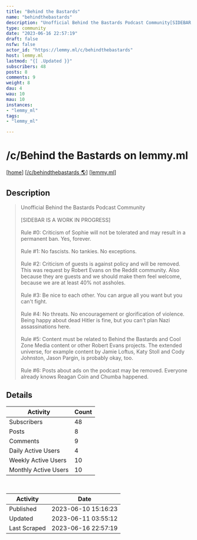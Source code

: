 ```yaml
---
title: "Behind the Bastards" 
name: "behindthebastards"
description: "Unofficial Behind the Bastards Podcast Community[SIDEBAR IS A WORK IN PROGRESS]Rule #0: Criticism of Sophie will not be tolerated and may result in a permanent ban. Yes, forever.Rule #1: No fascists. No tankies. No exceptions.Rule #2: Criticism of guests is against policy and will be removed. This was request by Robert Evans on the Reddit community. Also because they are guests and we should make them feel welcome, because we are at least 40% not assholes.Rule #3: Be nice to each other. You can argue all you want but you can't fight.Rule #4: No threats. No encouragement or glorification of violence. Being happy about dead Hitler is fine, but you can't plan Nazi assassinations here.Rule #5: Content must be related to Behind the Bastards and Cool Zone Media content or other Robert Evans projects. The extended universe, for example content by Jamie Loftus, Katy Stoll and Cody Johnston, Jason Pargin, is probably okay, too. Rule #6: Posts about ads on the podcast may be removed. Everyone already knows Reagan Coin and Chumba happened. "
type: community
date: "2023-06-16 22:57:19"
draft: false
nsfw: false
actor_id: "https://lemmy.ml/c/behindthebastards"
host: lemmy.ml
lastmod: "{[ .Updated }}"
subscribers: 48
posts: 8
comments: 9
weight: 8
dau: 4
wau: 10
mau: 10
instances:
- "lemmy_ml"
tags: 
- "lemmy_ml"

---
```


# /c/Behind the Bastards on lemmy.ml

[[home](/)]
[[/c/behindthebastards 🌎](https://lemmy.ml/c/behindthebastards)]
[[lemmy.ml](/instances/lemmy_ml)]


## Description 

<blockquote class="description">
Unofficial Behind the Bastards Podcast Community<br><br>[SIDEBAR IS A WORK IN PROGRESS]<br><br>Rule #0: Criticism of Sophie will not be tolerated and may result in a permanent ban. Yes, forever.<br><br>Rule #1: No fascists. No tankies. No exceptions.<br><br>Rule #2: Criticism of guests is against policy and will be removed. This was request by Robert Evans on the Reddit community. Also because they are guests and we should make them feel welcome, because we are at least 40% not assholes.<br><br>Rule #3: Be nice to each other. You can argue all you want but you can't fight.<br><br>Rule #4: No threats. No encouragement or glorification of violence. Being happy about dead Hitler is fine, but you can't plan Nazi assassinations here.<br><br>Rule #5: Content must be related to Behind the Bastards and Cool Zone Media content or other Robert Evans projects. The extended universe, for example content by Jamie Loftus, Katy Stoll and Cody Johnston, Jason Pargin, is probably okay, too. <br><br>Rule #6: Posts about ads on the podcast may be removed. Everyone already knows Reagan Coin and Chumba happened. 
</blockquote>


## Details

| Activity | Count  |
|----------------------|---|
| Subscribers          | 48 |
| Posts                | 8  |
| Comments             | 9  |
| Daily Active Users   | 4  |
| Weekly Active Users  | 10  |
| Monthly Active Users | 10  |

<br>

| Activity | Date |
|----------------------|---|
| Published            | 2023-06-10 15:16:23 |
| Updated              | 2023-06-11 03:55:12 |
| Last Scraped         | 2023-06-16 22:57:19 |
